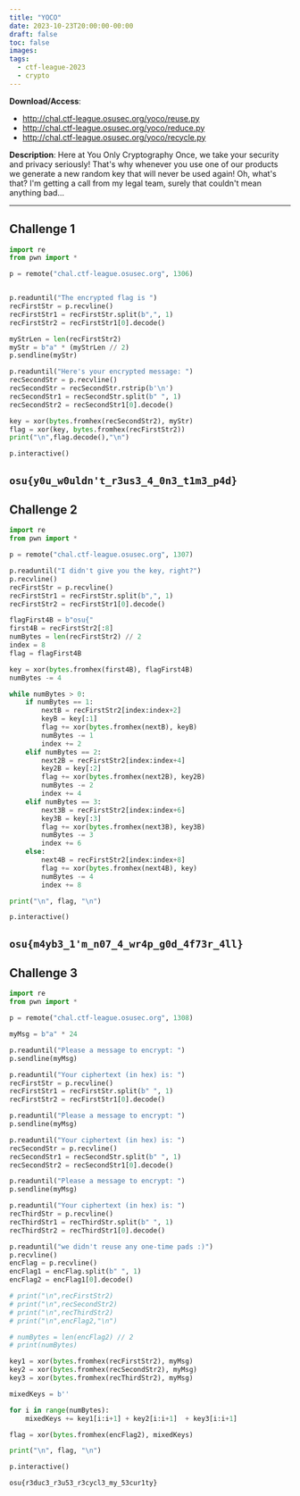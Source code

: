 ```yaml
---
title: "YOCO"
date: 2023-10-23T20:00:00-00:00
draft: false
toc: false
images:
tags:
  - ctf-league-2023
  - crypto
---
```


**Download/Access**:
- http://chal.ctf-league.osusec.org/yoco/reuse.py
- http://chal.ctf-league.osusec.org/yoco/reduce.py
- http://chal.ctf-league.osusec.org/yoco/recycle.py

**Description**: Here at You Only Cryptography Once, we take your security and privacy seriously! That's why whenever you use one of our products we generate a new random key that will never be used again! Oh, what's that? I'm getting a call from my legal team, surely that couldn't mean anything bad...

---

## Challenge 1

```python
import re
from pwn import *

p = remote("chal.ctf-league.osusec.org", 1306)


p.readuntil("The encrypted flag is ")
recFirstStr = p.recvline()
recFirstStr1 = recFirstStr.split(b",", 1)
recFirstStr2 = recFirstStr1[0].decode()

myStrLen = len(recFirstStr2)
myStr = b"a" * (myStrLen // 2)
p.sendline(myStr)

p.readuntil("Here's your encrypted message: ")
recSecondStr = p.recvline()
recSecondStr = recSecondStr.rstrip(b'\n')
recSecondStr1 = recSecondStr.split(b" ", 1)
recSecondStr2 = recSecondStr1[0].decode()

key = xor(bytes.fromhex(recSecondStr2), myStr)
flag = xor(key, bytes.fromhex(recFirstStr2))
print("\n",flag.decode(),"\n")

p.interactive()
```

```osu{y0u_w0uldn't_r3us3_4_0n3_t1m3_p4d}```
---

## Challenge 2

```python
import re
from pwn import *

p = remote("chal.ctf-league.osusec.org", 1307)

p.readuntil("I didn't give you the key, right?")
p.recvline()
recFirstStr = p.recvline()
recFirstStr1 = recFirstStr.split(b",", 1)
recFirstStr2 = recFirstStr1[0].decode()

flagFirst4B = b"osu{"
first4B = recFirstStr2[:8]
numBytes = len(recFirstStr2) // 2
index = 8
flag = flagFirst4B

key = xor(bytes.fromhex(first4B), flagFirst4B)
numBytes -= 4

while numBytes > 0:
    if numBytes == 1:
        nextB = recFirstStr2[index:index+2]
        keyB = key[:1]
        flag += xor(bytes.fromhex(nextB), keyB)
        numBytes -= 1
        index += 2
    elif numBytes == 2:
        next2B = recFirstStr2[index:index+4]
        key2B = key[:2]
        flag += xor(bytes.fromhex(next2B), key2B)
        numBytes -= 2
        index += 4
    elif numBytes == 3:
        next3B = recFirstStr2[index:index+6]
        key3B = key[:3]
        flag += xor(bytes.fromhex(next3B), key3B)
        numBytes -= 3
        index += 6
    else:
        next4B = recFirstStr2[index:index+8]
        flag += xor(bytes.fromhex(next4B), key)
        numBytes -= 4
        index += 8

print("\n", flag, "\n")

p.interactive()
```

```osu{m4yb3_1'm_n07_4_wr4p_g0d_4f73r_4ll}```
---

## Challenge 3

```python
import re
from pwn import *

p = remote("chal.ctf-league.osusec.org", 1308)

myMsg = b"a" * 24

p.readuntil("Please a message to encrypt: ")
p.sendline(myMsg)

p.readuntil("Your ciphertext (in hex) is: ")
recFirstStr = p.recvline()
recFirstStr1 = recFirstStr.split(b" ", 1)
recFirstStr2 = recFirstStr1[0].decode()

p.readuntil("Please a message to encrypt: ")
p.sendline(myMsg)

p.readuntil("Your ciphertext (in hex) is: ")
recSecondStr = p.recvline()
recSecondStr1 = recSecondStr.split(b" ", 1)
recSecondStr2 = recSecondStr1[0].decode()

p.readuntil("Please a message to encrypt: ")
p.sendline(myMsg)

p.readuntil("Your ciphertext (in hex) is: ")
recThirdStr = p.recvline()
recThirdStr1 = recThirdStr.split(b" ", 1)
recThirdStr2 = recThirdStr1[0].decode()

p.readuntil("we didn't reuse any one-time pads :)")
p.recvline()
encFlag = p.recvline()
encFlag1 = encFlag.split(b" ", 1)
encFlag2 = encFlag1[0].decode()

# print("\n",recFirstStr2)
# print("\n",recSecondStr2)
# print("\n",recThirdStr2)
# print("\n",encFlag2,"\n")

# numBytes = len(encFlag2) // 2
# print(numBytes)

key1 = xor(bytes.fromhex(recFirstStr2), myMsg)
key2 = xor(bytes.fromhex(recSecondStr2), myMsg)
key3 = xor(bytes.fromhex(recThirdStr2), myMsg)

mixedKeys = b''

for i in range(numBytes):
    mixedKeys += key1[i:i+1] + key2[i:i+1]  + key3[i:i+1]

flag = xor(bytes.fromhex(encFlag2), mixedKeys)

print("\n", flag, "\n")

p.interactive()
```

```osu{r3duc3_r3u53_r3cycl3_my_53cur1ty}```
